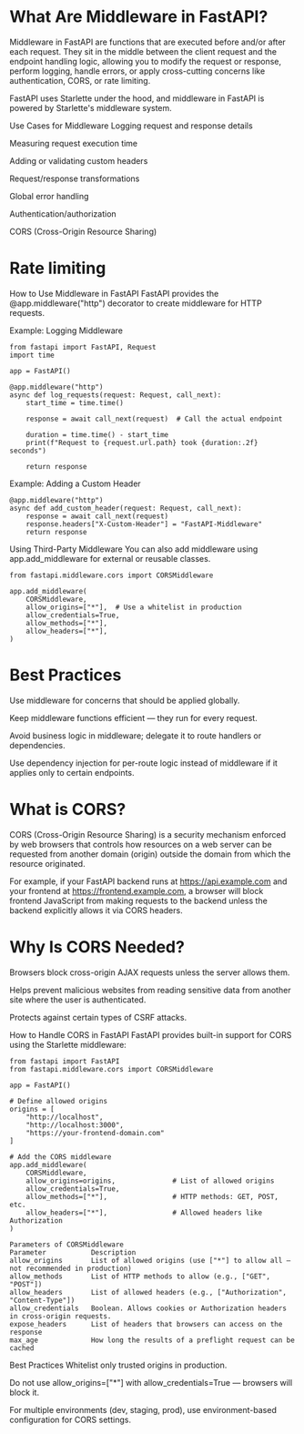 # What Are Middleware in FastAPI?
Middleware in FastAPI are functions that are executed before and/or after each request. They sit in the middle between the client request and the endpoint handling logic, allowing you to modify the request or response, perform logging, handle errors, or apply cross-cutting concerns like authentication, CORS, or rate limiting.

FastAPI uses Starlette under the hood, and middleware in FastAPI is powered by Starlette's middleware system.

Use Cases for Middleware
Logging request and response details

Measuring request execution time

Adding or validating custom headers

Request/response transformations

Global error handling

Authentication/authorization

CORS (Cross-Origin Resource Sharing)

# Rate limiting

How to Use Middleware in FastAPI
FastAPI provides the @app.middleware("http") decorator to create middleware for HTTP requests.

Example: Logging Middleware
```
from fastapi import FastAPI, Request
import time

app = FastAPI()

@app.middleware("http")
async def log_requests(request: Request, call_next):
    start_time = time.time()
    
    response = await call_next(request)  # Call the actual endpoint
    
    duration = time.time() - start_time
    print(f"Request to {request.url.path} took {duration:.2f} seconds")
    
    return response
```
Example: Adding a Custom Header
```
@app.middleware("http")
async def add_custom_header(request: Request, call_next):
    response = await call_next(request)
    response.headers["X-Custom-Header"] = "FastAPI-Middleware"
    return response
```
Using Third-Party Middleware
You can also add middleware using app.add_middleware for external or reusable classes.

```
from fastapi.middleware.cors import CORSMiddleware

app.add_middleware(
    CORSMiddleware,
    allow_origins=["*"],  # Use a whitelist in production
    allow_credentials=True,
    allow_methods=["*"],
    allow_headers=["*"],
)
```
# Best Practices
Use middleware for concerns that should be applied globally.

Keep middleware functions efficient — they run for every request.

Avoid business logic in middleware; delegate it to route handlers or dependencies.

Use dependency injection for per-route logic instead of middleware if it applies only to certain endpoints.


# What is CORS?
CORS (Cross-Origin Resource Sharing) is a security mechanism enforced by web browsers that controls how resources on a web server can be requested from another domain (origin) outside the domain from which the resource originated.

For example, if your FastAPI backend runs at https://api.example.com and your frontend at https://frontend.example.com, a browser will block frontend JavaScript from making requests to the backend unless the backend explicitly allows it via CORS headers.

# Why Is CORS Needed?
Browsers block cross-origin AJAX requests unless the server allows them.

Helps prevent malicious websites from reading sensitive data from another site where the user is authenticated.

Protects against certain types of CSRF attacks.

How to Handle CORS in FastAPI
FastAPI provides built-in support for CORS using the Starlette middleware:

```
from fastapi import FastAPI
from fastapi.middleware.cors import CORSMiddleware

app = FastAPI()

# Define allowed origins
origins = [
    "http://localhost",
    "http://localhost:3000",
    "https://your-frontend-domain.com"
]

# Add the CORS middleware
app.add_middleware(
    CORSMiddleware,
    allow_origins=origins,              # List of allowed origins
    allow_credentials=True,
    allow_methods=["*"],                # HTTP methods: GET, POST, etc.
    allow_headers=["*"],                # Allowed headers like Authorization
)
```
```
Parameters of CORSMiddleware
Parameter	        Description
allow_origins	    List of allowed origins (use ["*"] to allow all — not recommended in production)
allow_methods	    List of HTTP methods to allow (e.g., ["GET", "POST"])
allow_headers	    List of allowed headers (e.g., ["Authorization", "Content-Type"])
allow_credentials	Boolean. Allows cookies or Authorization headers in cross-origin requests.
expose_headers	    List of headers that browsers can access on the response
max_age	            How long the results of a preflight request can be cached
```
Best Practices
Whitelist only trusted origins in production.

Do not use allow_origins=["*"] with allow_credentials=True — browsers will block it.

For multiple environments (dev, staging, prod), use environment-based configuration for CORS settings.